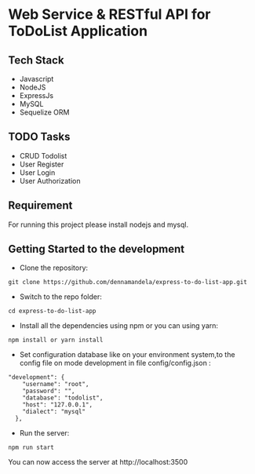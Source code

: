 # Web Service & RESTful API for ToDoList Application
## Tech Stack 
- Javascript
- NodeJS
- ExpressJs
- MySQL
- Sequelize ORM

## TODO Tasks
- CRUD Todolist
- User Register
- User Login
- User Authorization

## Requirement

For running this project please install nodejs and mysql.

## Getting Started to the development
- Clone the repository:
```
git clone https://github.com/dennamandela/express-to-do-list-app.git
```
- Switch to the repo folder:
```
cd express-to-do-list-app
```
- Install all the dependencies using npm or you can using yarn:
```
npm install or yarn install
```
- Set configuration database like on your environment system,to the config file on mode development in file config/config.json :
```
"development": {
    "username": "root",
    "password": "",
    "database": "todolist",
    "host": "127.0.0.1",
    "dialect": "mysql"
  },
```
- Run the server:
```
npm run start
```

You can now access the server at http://localhost:3500
